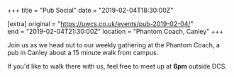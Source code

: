 +++
title = "Pub Social"
date = "2019-02-04T18:30:00Z"

[extra]
original = "https://uwcs.co.uk/events/pub-2019-02-04/"    
end = "2019-02-04T21:30:00Z"
location = "Phantom Coach, Canley"
+++

Join us as we head out to our weekly gathering at the Phantom Coach, a pub in Canley about a 15 minute walk from campus.

If you'd like to walk there with us, feel free to meet up at **6pm** outside DCS.

